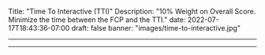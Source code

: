 Title: "Time To Interactive (TTI)"
Description: "10% Weight on Overall Score. Minimize the time between the FCP and the TTI."
date: 2022-07-17T18:43:36-07:00
draft: false
banner: "images/time-to-interactive.jpg"

---

---